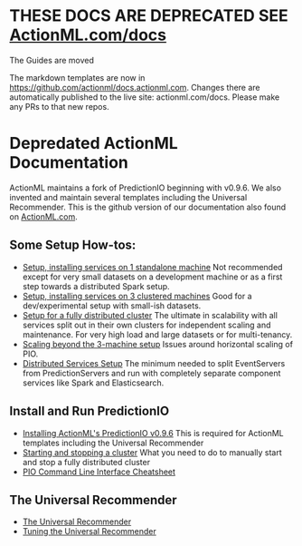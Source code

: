 # THESE DOCS ARE DEPRECATED SEE [ActionML.com/docs](actionml.com/docs)

The Guides are moved

The markdown templates are now in https://github.com/actionml/docs.actionml.com. Changes there are automatically published to the live site: actionml.com/docs. Please make any PRs to that new repos.


# Depredated ActionML Documentation
 
ActionML maintains a fork of PredictionIO beginning with v0.9.6. We also invented and maintain several templates including the Universal Recommender. This is the github version of our documentation also found on [ActionML.com](http://actionml.com/docs).

## Some Setup How-tos:

 - [Setup, installing services on 1 standalone machine](https://github.com/actionml/cluster-setup/blob/master/single-driver-machine.md) Not recommended except for very small datasets on a development machine or as a first step towards a distributed Spark setup.
 - [Setup, installing services on 3 clustered machines](https://github.com/actionml/cluster-setup/blob/master/minimum-cluster-setup.md) Good for a dev/experimental setup with small-ish datasets.
 - [Setup for a fully distributed cluster](https://github.com/actionml/cluster-setup/blob/master/distributed-cluster-setup-guide.md) The ultimate in scalability with all services split out in their own clusters for independent scaling and maintenance. For very high load and large datasets or for multi-tenancy. 
 - [Scaling beyond the 3-machine setup](https://github.com/actionml/cluster-setup/blob/master/architecture-and-scaling.md) Issues around horizontal scaling of PIO.
 - [Distributed Services Setup](https://github.com/actionml/cluster-setup/blob/master/distributed-cluster-setup-guide.md) The minimum needed to split EventServers from PredictionServers and run with completely separate component services like Spark and Elasticsearch.
 
## Install and Run PredictionIO
 
 - [Installing ActionML's PredictionIO v0.9.6](https://github.com/actionml/cluster-setup/blob/master/install.md) This is required for ActionML templates including the Universal Recommender
 - [Starting and stopping a cluster](https://github.com/actionml/cluster-setup/blob/master/start-stop-cluster.md) What you need to do to manually start and stop a fully distributed cluster
 - [PIO Command Line Interface Cheatsheet](https://github.com/actionml/cluster-setup/blob/master/predictionio-cli-cheatsheet.md)

## The Universal Recommender

 - [The Universal Recommender](https://github.com/actionml/template-scala-parallel-universal-recommendation)
 - [Tuning the Universal Recommender](https://github.com/actionml/cluster-setup/blob/master/universal-recommender-tuning.md)
